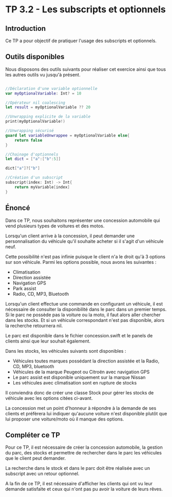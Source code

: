# TP 3.2 - Les subscripts et optionnels

## Introduction

Ce TP a pour objectif de pratiquer l'usage des subscripts et optionnels.

## Outils disponibles

Nous disposons des outils suivants pour réaliser cet exercice ainsi que tous les autres outils vu jusqu'à présent.

```swift

//Déclaration d'une variable optionnelle
var myOptionalVariable: Int? = 10

//Opérateur nil coalescing
let result = myOptionalVariable ?? 20

//Unwrapping explicite de la variable
print(myOptionalVariable!)

//Unwrapping sécurisé
guard let variableUnwrappee = myOptionalVariable else{
    return false
}

//Chainage d'optionnels
let dict = ["a":["b":5]]

dict["a"]?["b"]

//Création d'un subscript
subscript(index: Int) -> Int{
    return myVariable[index]
}

```

## Énoncé

Dans ce TP, nous souhaitons représenter une concession automobile qui vend plusieurs types de voitures et des motos.

Lorsqu'un client arrive à la concession, il peut demander une personnalisation du véhicule qu'il souhaite acheter si il s'agit d'un véhicule neuf.

Cette possibilité n'est pas infinie puisque le client n'a le droit qu'à 3 options sur son véhicule. Parmi les options possible, nous avons les suivantes :

- Climatisation
- Direction assistée
- Navigation GPS
- Park assist
- Radio, CD, MP3, Bluetooth

Lorsqu'un client effectue une commande en configurant un véhicule, il est nécessaire de consulter la disponibilité dans le parc dans un premier temps. Si le parc ne possède pas la voiture ou la moto, il faut alors aller chercher dans les stocks. Et si un véhicule correspondant n'est pas disponible, alors la recherche retournera nil.

Le parc est disponible dans le fichier concession.swift et le panels de clients ainsi que leur souhait également.

Dans les stocks, les véhicules suivants sont disponibles :

- Véhicules toutes marques possédant la direction assistée et la Radio, CD, MP3, bluetooth
- Véhicules de la marque Peugeot ou Citroën avec navigation GPS
- Le parc assist est disponible uniquement sur la marque Nissan
- Les véhicules avec climatisation sont en rupture de stocks

Il conviendra donc de créer une classe Stock pour gérer les stocks de véhicule avec les options citées ci-avant.

La concession met un point d'honneur à répondre à la demande de ses clients et préfèrera lui indiquer qu'aucune voiture n'est disponible plutôt que lui proposer une voiture/moto où il manque des options.

## Compléter ce TP

Pour ce TP, il est nécessaire de créer la concession automobile, la gestion du parc, des stocks et permettre de rechercher dans le parc les véhicules que le client peut demander.

La recherche dans le stock et dans le parc doit être réalisée avec un subscript avec un retour optionnel.

A la fin de ce TP, il est nécessaire d'afficher les clients qui ont vu leur demande satisfaite et ceux qui n'ont pas pu avoir la voiture de leurs rêves.